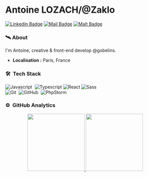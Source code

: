 # Antoine LOZACH/@Zaklo
[![Linkedin Badge](https://img.shields.io/badge/-Antoine%20Lozach-blue?style=flat-square&logo=Linkedin&logoColor=white&link=https://www.linkedin.com/in/antoine-lozach/)](https://www.linkedin.com/in/antoine-lozach/)
[![Mail Badge](https://img.shields.io/badge/-lozachantoine@gmail.com-c14438?style=flat-square&logo=Gmail&logoColor=white&link=mailto:lozachantoine@gmail.com)](mailto:lozachantoine@gmail.com)
[![Malt Badge](https://img.shields.io/badge/-freelance%20:%20Antoine%20Lozach-#FF5C57?style=flat-square&logo=malt&logoColor=white&link=https:https://www.malt.fr/profile/antoinelozach)](https://www.malt.fr/profile/antoinelozach)

### 🛰 About
I'm Antoine, creative & front-end develop @gobelins.
-  **Localisation :** Paris, France


### 🛠 &nbsp;Tech Stack

![Javascript](https://img.shields.io/badge/-Javascript-333333?style=flat&logo=javascript)&nbsp;
![Typescript](https://img.shields.io/badge/-Typescript-333333?style=flat&logo=Typescript)
![React](https://img.shields.io/badge/-React-333333?style=flat&logo=React)
![Sass](https://img.shields.io/badge/-Sass-333333?style=flat&logo=Sass)\
![Git](https://img.shields.io/badge/-Git-333333?style=flat&logo=git)&nbsp;
![GitHub](https://img.shields.io/badge/-GitHub-333333?style=flat&logo=github)&nbsp;
![PhpStorm](https://img.shields.io/badge/-PhpStorm-333333?style=flat&logo=PhpStorm)&nbsp;


### ⚙️ &nbsp;GitHub Analytics

<p align="center">
<a href="https://github.com/Zaklo">
  <img height="180em" src="https://github-readme-stats-eight-theta.vercel.app/api?username=Zaklo&show_icons=true&theme=dark&include_all_commits=true&count_private=true" />
  <img height="180em" src="https://github-readme-stats-eight-theta.vercel.app/api/top-langs/?username=Zaklo&layout=compact&theme=dark" />
</a>
</p>
